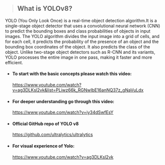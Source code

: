 > ## What is YOLOv8?
YOLO (You Only Look Once) is a real-time object detection algorithm.It is a single-stage object detector that uses a convolutional neural network (CNN) to predict the bounding boxes and class probabilities of objects in input images. The YOLO algorithm divides the input image into a grid of cells, and for each cell, it predicts the probability of the presence of an object and the bounding box coordinates of the object. It also predicts the class of the object. Unlike two-stage object detectors such as R-CNN and its variants, YOLO processes the entire image in one pass, making it faster and more efficient.

+ #### To start with the basic concepts please watch this video:

  https://www.youtube.com/watch?v=ag3DLKsl2vk&list=PLiwz66k_RGNwIbE16anNQ37z_gNaVuLdx

+ #### For deeper understanding go through this video:

  https://www.youtube.com/watch?v=iy34dSwfEsY

+ #### Official GitHub repo of YOLO v8  
   https://github.com/ultralytics/ultralytics
+ #### For visual experience of Yolo:

  https://www.youtube.com/watch?v=ag3DLKsl2vk
